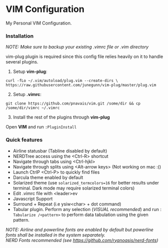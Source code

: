 # VIM Configuration
My Personal VIM Configuration.

### Installation
_NOTE: Make sure to backup your existing .vimrc file or .vim directory_

vim-plug plugin is required since this config file relies heavily on it to handle several plugins. 

1. Setup **vim-plug**:

  `curl -fLo ~/.vim/autoload/plug.vim --create-dirs \
    https://raw.githubusercontent.com/junegunn/vim-plug/master/plug.vim`

2. Setup **.vimrc**:

  ```
  git clone https://github.com/pnavais/vim.git /some/dir && cp /some/dir/vimrc ~/.vimrc 
  ```
3. Install the rest of the plugins through **vim-plug**

  Open **VIM** and run ``:PluginInstall``
  
  
### Quick features
- Airline statusbar (Tabline disabled by default)
- NERDTree access using the \<Ctrl-R\> shortcut
- Navigate through tabs using \<Ctrl-hjkl\>
- Navigate through splits using \<Alt-arrow keys\> (Not working on mac :()
- Launch CtrlP \<Ctrl-P\> to quickly find files
- Darcula theme enabled by default
- Solarized theme (use `solarized_termcolors=16` for better results under terminal. Dark mode may require solarized terminal colors)
- Edit .vimrc file with \<leader\>ev
- Javascript Support
- Surround + Repeat (i.e ysiw\<char\> + dot command)
- Tabular plugin. Perform any selection (_VISUAL recommended_) and run : `Tabularize /<pattern>` to perform data tabulation using the given pattern.

_NOTE: Airline and powerline fonts are enabled by default but powerline fonts shall be installed in the system separately.
<br>NERD Fonts recommended (see https://github.com/ryanoasis/nerd-fonts)_
